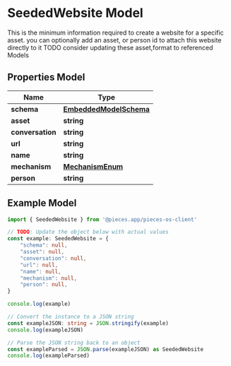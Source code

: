
# SeededWebsite Model

This is the minimum information required to create a website for a specific asset.  you can optionally add an asset, or person id to attach this website directly to it  TODO consider updating these asset,format to referenced Models

## Properties Model

Name | Type
------------ | -------------
**schema** | [**EmbeddedModelSchema**](EmbeddedModelSchema)
**asset** | **string**
**conversation** | **string**
**url** | **string**
**name** | **string**
**mechanism** | [**MechanismEnum**](MechanismEnum)
**person** | **string**

## Example Model

```typescript
import { SeededWebsite } from '@pieces.app/pieces-os-client'

// TODO: Update the object below with actual values
const example: SeededWebsite = {
    "schema": null,
    "asset": null,
    "conversation": null,
    "url": null,
    "name": null,
    "mechanism": null,
    "person": null,
}

console.log(example)

// Convert the instance to a JSON string
const exampleJSON: string = JSON.stringify(example)
console.log(exampleJSON)

// Parse the JSON string back to an object
const exampleParsed = JSON.parse(exampleJSON) as SeededWebsite
console.log(exampleParsed)
```


